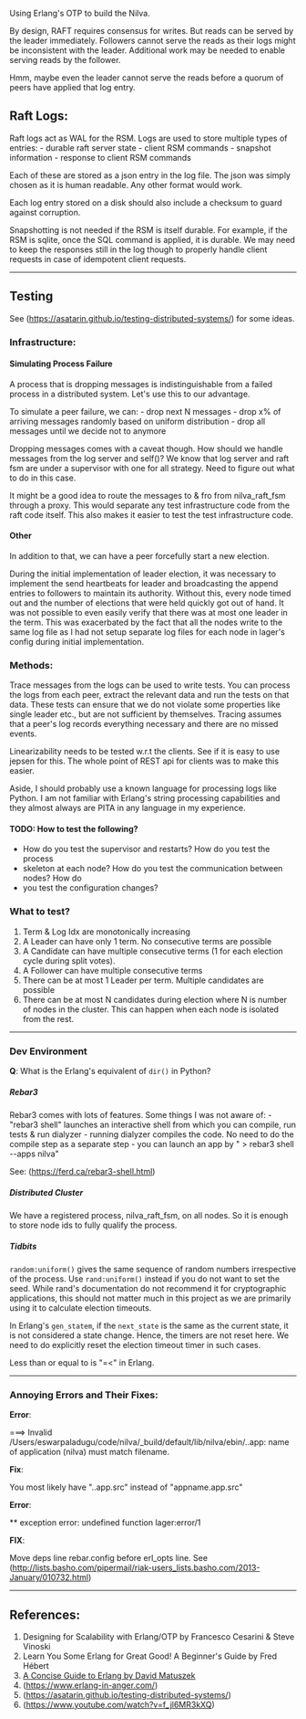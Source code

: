 Using Erlang's OTP to build the Nilva.

By design, RAFT requires consensus for writes. But reads can be served by the
leader immediately. Followers cannot serve the reads as their logs might be
inconsistent with the leader. Additional work may be needed to enable serving
reads by the follower.

Hmm, maybe even the leader cannot serve the reads before a quorum of peers have
applied that log entry.


## Raft Logs:

Raft logs act as WAL for the RSM. Logs are used to store multiple types of
entries:
    - durable raft server state
    - client RSM commands
    - snapshot information
    - response to client RSM commands

Each of these are stored as a json entry in the log file. The json was simply
chosen as it is human readable. Any other format would work.

Each log entry stored on a disk should also include a checksum to guard against
corruption.

Snapshotting is not needed if the RSM is itself durable. For example, if the RSM
is sqlite, once the SQL command is applied, it is durable. We may need to keep
the responses still in the log though to properly handle client requests in case
of idempotent client requests.

---

## Testing

See (https://asatarin.github.io/testing-distributed-systems/) for some ideas.

### Infrastructure:

#### Simulating Process Failure

A process that is dropping messages is indistinguishable from a failed process
in a distributed system. Let's use this to our advantage.

To simulate a peer failure, we can:
    - drop next N messages
    - drop x% of arriving messages randomly based on uniform distribution
    - drop all messages until we decide not to anymore

Dropping messages comes with a caveat though. How should we handle messages from
the log server and self()? We know that log server and raft fsm are under a
supervisor with one for all strategy. Need to figure out what to do in this
case.

It might be a good idea to route the messages to & fro from nilva_raft_fsm
through a proxy. This would separate any test infrastructure code from the raft
code itself. This also makes it easier to test the test infrastructure code.

#### Other

In addition to that, we can have a peer forcefully start a new
election.

During the initial implementation of leader election, it was necessary to
implement the send heartbeats for leader and broadcasting the append entries to
followers to maintain its authority. Without this, every node timed out and the
number of elections that were held quickly got out of hand. It was not possible
to even easily verify that there was at most one leader in the term. This was
exacerbated by the fact that all the nodes write to the same log file as I had
not setup separate log files for each node in lager's config during initial
implementation.

### Methods:

Trace messages from the logs can be used to write tests. You can process the
logs from each peer, extract the relevant data and run the tests on that data.
These tests can ensure that we do not violate some properties like single leader
etc., but are not sufficient by themselves. Tracing assumes that a peer's log
records everything necessary and there are no missed events.

Linearizability needs to be tested w.r.t the clients. See if it is easy to use
jepsen for this. The whole point of REST api for clients was to make this
easier.

Aside, I should probably use a known language for processing logs like Python. I
am not familiar with Erlang's string processing capabilities and they almost
always are PITA in any language in my experience.

#### TODO: How to test the following?

- How do you test the supervisor and restarts? How do you test the process
- skeleton at each node? How do you test the communication between nodes? How do
- you test the configuration changes?

### What to test?

1. Term & Log Idx are monotonically increasing
2. A Leader can have only 1 term. No consecutive terms are possible
3. A Candidate can have multiple consecutive terms
   (1 for each election cycle during split votes).
4. A Follower can have multiple consecutive terms
5. There can be at most 1 Leader per term. Multiple candidates are possible
6. There can be at most N candidates during election where N is number of nodes
   in the cluster. This can happen when each node is isolated from the rest.

---

### Dev Environment

**Q**: What is the Erlang's equivalent of `dir()` in Python?

##### Rebar3

Rebar3 comes with lots of features. Some things I was not aware of:
    - "rebar3 shell" launches an interactive shell from which you can compile,
      run tests & run dialyzer
    - running dialyzer compiles the code. No need to do the compile step as a
      separate step
    - you can launch an app by " > rebar3 shell --apps nilva"

See: (https://ferd.ca/rebar3-shell.html)

##### Distributed Cluster

We have a registered process, nilva_raft_fsm, on all nodes. So it is enough to
store node ids to fully qualify the process.


##### Tidbits

`random:uniform()` gives the same sequence of random numbers irrespective of the
process. Use `rand:uniform()` instead if you do not want to set the seed. While
rand's documentation do not recommend it for cryptographic applications, this
should not matter much in this project as we are primarily using it to calculate
election timeouts.

In Erlang's `gen_statem`, if the `next_state` is the same as the current state,
it is not considered a state change. Hence, the timers are not reset here. We
need to do explicitly reset the election timeout timer in such cases.

Less than or equal to is "=<" in Erlang.

---

### Annoying Errors and Their Fixes:

**Error**:

===> Invalid /Users/eswarpaladugu/code/nilva/_build/default/lib/nilva/ebin/..app: name of application (nilva) must match filename.

**Fix**:

You most likely have "..app.src" instead of "appname.app.src"

**Error**:

** exception error: undefined function lager:error/1

**FIX**:

Move deps line rebar.config before erl_opts line. See
(http://lists.basho.com/pipermail/riak-users_lists.basho.com/2013-January/010732.html)

---

References:
----------
1. Designing for Scalability with Erlang/OTP by Francesco Cesarini & Steve Vinoski
2. Learn You Some Erlang for Great Good! A Beginner's Guide by Fred Hébert
3. [A Concise Guide to Erlang by David Matuszek](http://www.cis.upenn.edu/~matuszek/General/ConciseGuides/concise-erlang.html)
4. (https://www.erlang-in-anger.com/)
5. (https://asatarin.github.io/testing-distributed-systems/)
6. (https://www.youtube.com/watch?v=f_jl6MR3kXQ)
